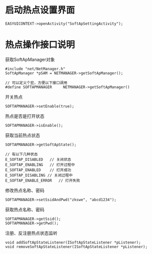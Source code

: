 # 启动热点设置界面
~~~
EASYUICONTEXT->openActivity("SoftApSettingActivity");
~~~
# 热点操作接口说明
获取SoftApManager对象
~~~
#include "net/NetManager.h"
SoftApManager *pSAM = NETMANAGER->getSoftApManager();

// 可以定义个宏，方便以下接口调用
#define SOFTAPMANAGER     NETMANAGER->getSoftApManager()
~~~
开关热点
~~~
SOFTAPMANAGER->setEnable(true);
~~~
热点是否是打开状态
~~~
SOFTAPMANAGER->isEnable();
~~~
获取当前热点状态
~~~
SOFTAPMANAGER->getSoftApState();

// 有以下几种状态
E_SOFTAP_DISABLED	// 关闭状态
E_SOFTAP_ENABLING	// 打开过程中
E_SOFTAP_ENABLED	// 打开成功
E_SOFTAP_DISABLING // 关闭过程中
E_SOFTAP_ENABLE_ERROR	// 打开失败
~~~
修改热点名称、密码
~~~
SOFTAPMANAGER->setSsidAndPwd("zkswe", "abcd1234");
~~~
获取热点名称、密码
~~~
SOFTAPMANAGER->getSsid();
SOFTAPMANAGER->getPwd();
~~~
注册、反注册热点状态监听
~~~
void addSoftApStateListener(ISoftApStateListener *pListener);
void removeSoftApStateListener(ISoftApStateListener *pListener);
~~~